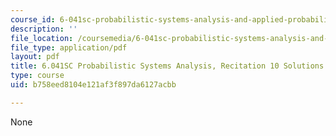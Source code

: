 ```yaml
---
course_id: 6-041sc-probabilistic-systems-analysis-and-applied-probability-fall-2013
description: ''
file_location: /coursemedia/6-041sc-probabilistic-systems-analysis-and-applied-probability-fall-2013/b758eed8104e121af3f897da6127acbb_MIT6_041SCF13_rec10_sol.pdf
file_type: application/pdf
layout: pdf
title: 6.041SC Probabilistic Systems Analysis, Recitation 10 Solutions
type: course
uid: b758eed8104e121af3f897da6127acbb

---
```

None